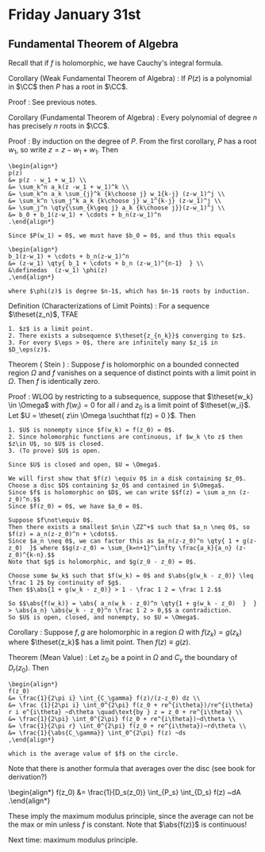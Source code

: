 # Friday January 31st

## Fundamental Theorem of Algebra

Recall that if $f$ is holomorphic, we have Cauchy's integral formula.

Corollary (Weak Fundamental Theorem of Algebra)
: 	If $P(z)$ is a polynomial in $\CC$ then $P$ has a root in $\CC$.

Proof
: 	See previous notes.

Corollary (Fundamental Theorem of Algebra)
: 	Every polynomial of degree $n$ has precisely $n$ roots in $\CC$.

Proof
: 	By induction on the degree of $P$.
	From the first corollary, $P$ has a root $w_1$, so write $z = z-w_1 + w_1$.
	Then

	\begin{align*}
	p(z) 
	&= p(z - w_1 + w_1) \\
	&= \sum_k^n a_k(z -w_1 + w_1)^k \\
	&= \sum_k^n a_k \sum_{j}^k {k\choose j} w_1{k-j} (z-w_1)^j \\
	&= \sum_k^n \sum_j^k a_k {k\choose j} w_1^{k-j} (z-w_1)^j \\
	&= \sum_j^n \qty{\sum_{k\geq j} a_k {k\choose j}}(z-w_1)^j \\
	&= b_0 + b_1(z-w_1) + \cdots + b_n(z-w_1)^n 
	.\end{align*}

	Since $P(w_1) = 0$, we must have $b_0 = 0$, and thus this equals

	\begin{align*}
	b_1(z-w_1) + \cdots + b_n(z-w_1)^n 
	&= (z-w_1) \qty{ b_1 + \cdots + b_n (z-w_1)^{n-1}  } \\
	&\definedas  (z-w_1) \phi(z)
	,\end{align*}

	where $\phi(z)$ is degree $n-1$, which has $n-1$ roots by induction.

Definition (Characterizations of Limit Points)
: 	For a sequence $\theset{z_n}$, TFAE

	1. $z$ is a limit point.
	2. There exists a subsequence $\theset{z_{n_k}}$ converging to $z$.
	3. For every $\eps > 0$, there are infinitely many $z_i$ in $D_\eps(z)$. 

Theorem ( Stein )
: 	Suppose $f$ is holomorphic on a bounded connected region $\Omega$ and $f$ vanishes on a sequence of distinct points with a limit point in $\Omega$. 
		Then $f$ is identically zero.

Proof
: 	WLOG by restricting to a subsequence, suppose that $\theset{w_k} \in \Omega$ with $f(w_i) = 0$ for all $i$ and $z_0$ is a limit point of $\theset{w_i}$.
	Let $U = \theset{ z\in \Omega \suchthat f(z) = 0 }$.
	Then

	1. $U$ is nonempty since $f(w_k) = f(z_0) = 0$.
	2. Since holomorphic functions are continuous, if $w_k \to z$ then $z\in U$, so $U$ is closed. 
	3. (To prove) $U$ is open.

	Since $U$ is closed and open, $U = \Omega$.

	We will first show that $f(z) \equiv 0$ in a disk containing $z_0$.
	Choose a disc $D$ containing $z_0$ and contained in $\Omega$.
	Since $f$ is holomorphic on $D$, we can write $$f(z) = \sum a_nn (z-z_0)^n.$$
	Since $f(z_0) = 0$, we have $a_0 = 0$.

	Suppose $f\not\equiv 0$.
	Then there exists a smallest $n\in \ZZ^+$ such that $a_n \neq 0$, so $f(z) = a_n(z-z_0)^n + \cdots$.
	Since $a_n \neq 0$, we can factor this as $a_n(z-z_0)^n \qty{ 1 + g(z-z_0)  }$ where $$g(z-z_0) = \sum_{k=n+1}^\infty \frac{a_k}{a_n} (z-z_0)^{k-n}.$$
	Note that $g$ is holomorphic, and $g(z_0 - z_0) = 0$.

	Choose some $w_k$ such that $f(w_k) = 0$ and $\abs{g(w_k - z_0)} \leq \frac 1 2$ by continuity of $g$.
	Then $$\abs{1 + g(w_k - z_0)} > 1 - \frac 1 2 = \frac 1 2.$$
	
	So $$\abs{f(w_k)} = \abs{ a_n(w_k - z_0)^n \qty{1 + g(w_k - z_0)  }  } > \abs{a_n} \abs{w_k - z_0}^n \frac 1 2 > 0,$$ a contradiction.
	So $U$ is open, closed, and nonempty, so $U = \Omega$.

Corollary
: 	Suppose $f, g$ are holomorphic in a region $\Omega$ with $f(z_k) = g(z_k)$ where $\theset{z_k}$ has a limit point.
	Then $f(z) \equiv g(z)$.

Theorem (Mean Value)
: 	Let $z_0$ be a point in $\Omega$ and $C_\gamma$  the boundary of $D_r(z_0)$. 
	Then

	\begin{align*}
	f(z_0)
	&= \frac{1}{2\pi i} \int_{C_\gamma} f(z)/(z-z_0) dz \\
	&= \frac {1}{2\pi i} \int_0^{2\pi} f(z_0 + re^{i\theta})/re^{i\theta} r i e^{i\theta} ~d\theta \quad\text{by } z = z_0 + re^{i\theta} \\
	&= \frac{1}{2\pi} \int_0^{2\pi} f(z_0 + re^{i\theta})~d\theta \\
	&= \frac{1}{2\pi r} \int_0^{2\pi} f(z_0 + re^{i\theta})~rd\theta \\
	&= \frac{1}{\abs{C_\gamma}} \int_0^{2\pi} f(z) ~ds
	,\end{align*}

	which is the average value of $f$ on the circle.

Note that there is another formula that averages over the disc (see book for derivation?)

\begin{align*}
f(z_0) &= \frac{1}{D_s(z_0)}  \int_{P_s} \int_{D_s} f(z) ~dA
.\end{align*}

These imply the maximum modulus principle, since the average can not be the max or min unless $f$ is constant.
Note that $\abs{f(z)}$ is continuous!

Next time: maximum modulus principle.
